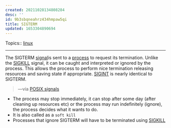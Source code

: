 ```yaml
---
created: 20211028134808284
desc: ''
id: 9b3sbqneahrz434hmpaw5qi
title: SIGTERM
updated: 1653304890694
---
```

   
Topics::  [linux](../topics/linux.md)   
   
   
---   
   
The SIGTERM [signal](../devlog/signal.md)is sent to a [process](../devlog/process.md) to request its termination. Unlike the [SIGKILL](../devlog/sigkill.md) signal, it can be caught and interpreted or ignored by the process. This allows the process to perform nice termination releasing resources and saving state if appropriate. [SIGINT](/not_created.md) is nearly identical to SIGTERM.   
   
> —via [POSIX signals](https://dsa.cs.tsinghua.edu.cn/oj/static/unix_signal.html)   
   
   
- The process may stop immediately, it can stop after some day (after cleaning up resources etc) or the process may run indefinitely (ignore), the process decides what it wants to do.   
- It is also called as a `soft kill`   
- Processes that ignore SIGTERM will have to be terminated using [SIGKILL](../devlog/sigkill.md)